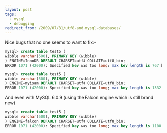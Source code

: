 ```yaml
---
layout: post
tags:
  - mysql
  - debugging
redirect_from: /2009/07/31/utf8-and-mysql-databases/
---
```


Nice bugs that no one seems to want to fix:-

```sql
mysql> create table test5 (
wibble varchar(500), PRIMARY KEY (wibble)
) ENGINE=InnoDB DEFAULT CHARSET=utf8 COLLATE=utf8_bin;
ERROR 1071 (42000): Specified key was too long; max key length is 767 bytes

mysql> create table test5 (
wibble varchar(500), PRIMARY KEY (wibble)
) ENGINE=myisam DEFAULT CHARSET=utf8 COLLATE=utf8_bin;
ERROR 1071 (42000): Specified key was too long; max key length is 1332 bytes
```
And even with MySQL 6.0.9 (using the Falcon engine which is still brand new)

```sql
mysql> create table test5 (
wibble varchar(500), PRIMARY KEY (wibble)
) ENGINE=falcon DEFAULT CHARSET=utf8 COLLATE=utf8_bin;
ERROR 1071 (42000): Specified key was too long; max key length is 1100 bytes
```
